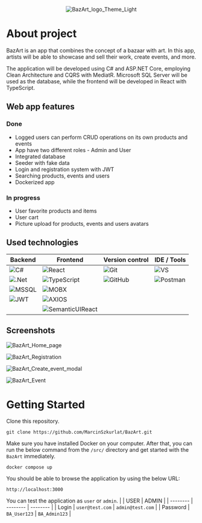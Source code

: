 <p align="center">
   <img src="https://github.com/MarcinSzkurlat/BazArt/assets/94744112/8af2975e-2fea-47ef-ab02-f63cdce37b59" alt="BazArt_logo_Theme_Light"/>
</p>

# About project
BazArt is an app that combines the concept of a bazaar with art. In this app, artists will be able to showcase and sell their work, create events, and more.

The application will be developed using C# and ASP.NET Core, employing Clean Architecture and CQRS with MediatR. Microsoft SQL Server will be used as the database, while the frontend will be developed in React with TypeScript.

## Web app features
### Done
- Logged users can perform CRUD operations on its own products and events
- App have two different roles - Admin and User
- Integrated database
- Seeder with fake data
- Login and registration system with JWT
- Searching products, events and users
- Dockerized app

### In progress
- User favorite products and items
- User cart
- Picture upload for products, events and users avatars

## Used technologies

| Backend | Frontend | Version control | IDE / Tools |
| ------------- | ------------- | ------------- | ------------- |
| ![C#](https://img.shields.io/badge/C%20Sharp-239120.svg?style=for-the-badge&logo=C-Sharp&logoColor=white) | ![React](https://img.shields.io/badge/React-61DAFB.svg?style=for-the-badge&logo=React&logoColor=black) | ![Git](https://img.shields.io/badge/Git-F05032.svg?style=for-the-badge&logo=Git&logoColor=white) | ![VS](https://img.shields.io/badge/Visual%20Studio-5C2D91.svg?style=for-the-badge&logo=Visual-Studio&logoColor=white) |
| ![.Net](https://img.shields.io/badge/.NET-512BD4.svg?style=for-the-badge&logo=dotnet&logoColor=white) | ![TypeScript](https://img.shields.io/badge/TypeScript-3178C6.svg?style=for-the-badge&logo=TypeScript&logoColor=white) | ![GitHub](https://img.shields.io/badge/GitHub-181717.svg?style=for-the-badge&logo=GitHub&logoColor=white) | ![Postman](https://img.shields.io/badge/Postman-FF6C37.svg?style=for-the-badge&logo=Postman&logoColor=white) |
| ![MSSQL](https://img.shields.io/badge/Microsoft%20SQL%20Server-CC2927.svg?style=for-the-badge&logo=Microsoft-SQL-Server&logoColor=white) | ![MOBX](https://img.shields.io/badge/MobX-FF9955.svg?style=for-the-badge&logo=MobX&logoColor=white) | 
| ![JWT](https://img.shields.io/badge/JSON%20Web%20Tokens-000000.svg?style=for-the-badge&logo=JSON-Web-Tokens&logoColor=white) | ![AXIOS](https://img.shields.io/badge/Axios-5A29E4.svg?style=for-the-badge&logo=Axios&logoColor=white) |
|   | ![SemanticUIReact](https://img.shields.io/badge/Semantic%20UI%20React-35BDB2.svg?style=for-the-badge&logo=Semantic-UI-React&logoColor=white) |

## Screenshots

![BazArt_Home_page](https://github.com/MarcinSzkurlat/BazArt/assets/94744112/8004e420-58ce-4c90-b734-8960a04cd4e5)

![BazArt_Registration](https://github.com/MarcinSzkurlat/BazArt/assets/94744112/cd84397d-bb4b-413c-aba0-7f6dc3884387)

![BazArt_Create_event_modal](https://github.com/MarcinSzkurlat/BazArt/assets/94744112/f765faa3-62c9-46c4-8e86-74fff33f7bcc)

![BazArt_Event](https://github.com/MarcinSzkurlat/BazArt/assets/94744112/58610402-b65c-4081-bd9e-c7bf4cb2482d)

# Getting Started

Clone this repository.
```
git clone https://github.com/MarcinSzkurlat/BazArt.git
```

Make sure you have installed Docker on your computer. After that, you can run the below command from the `/src/` directory and get started with the `BazArt` immediately.
```gitbash
docker compose up
```

You should be able to browse the application by using the below URL:
```
http://localhost:3000
```

You can test the application as `user` or `admin`.
| | USER | ADMIN |
| -------- | -------- | -------- |
| Login | ```user@test.com``` | ```admin@test.com``` |
| Password | ```BA_User123``` | ```BA_Admin123``` |
